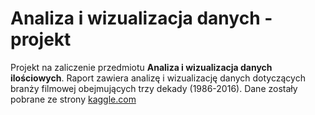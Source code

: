 # Analiza i wizualizacja danych - projekt
Projekt na zaliczenie przedmiotu **Analiza i wizualizacja danych ilościowych**. Raport zawiera analizę i wizualizację danych dotyczących branży filmowej obejmujących trzy dekady (1986-2016). Dane zostały pobrane ze strony [kaggle.com](https://www.kaggle.com/danielgrijalvas/movies?fbclid=IwAR3a4kQ6rZL43ncUda4-qhlIqA22-aTDMh1aZO6TuD1gP2h2bEYo4_3iqM8&select=movies.csv)
